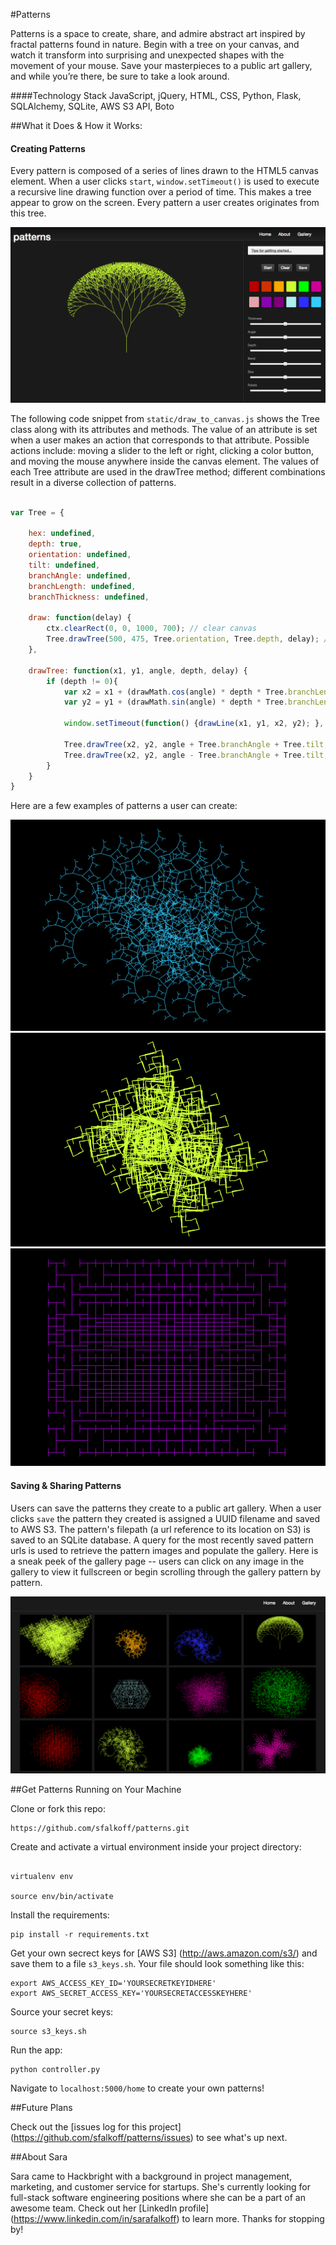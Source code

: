 #Patterns

Patterns is a space to create, share, and admire abstract art inspired by fractal patterns found in nature. Begin with a tree on your canvas, and watch it transform into surprising and unexpected shapes with the movement of your mouse. Save your masterpieces to a public art gallery, and while you’re there, be sure to take a look around.

####Technology Stack
JavaScript, jQuery, HTML, CSS, Python, Flask, SQLAlchemy, SQLite, AWS S3 API, Boto

##What it Does & How it Works:

#### Creating Patterns

Every pattern is composed of a series of lines drawn to the HTML5 canvas element. When a user clicks `start`,
`window.setTimeout()` is used to execute a recursive line drawing function over a period of time. This makes a tree appear to grow on the screen. Every pattern a user creates originates from this tree.

![image](/static/images/home.png) 

The following code snippet from `static/draw_to_canvas.js` shows the Tree class along with its attributes and methods. The value of an attribute is set when a user makes an action that corresponds to that attribute. Possible actions include: moving a slider to the left or right, clicking a color button, and moving the mouse anywhere inside the canvas element. The values of each Tree attribute are used in the drawTree method; different combinations result in a diverse collection of patterns.

```javascript

var Tree = {
	
	hex: undefined,
	depth: true,
	orientation: undefined,
	tilt: undefined,
	branchAngle: undefined,
	branchLength: undefined,
	branchThickness: undefined,
	
	draw: function(delay) {
		ctx.clearRect(0, 0, 1000, 700); // clear canvas
		Tree.drawTree(500, 475, Tree.orientation, Tree.depth, delay); // initiate chain of recursive calls
	},
	
	drawTree: function(x1, y1, angle, depth, delay) {
		if (depth != 0){
			var x2 = x1 + (drawMath.cos(angle) * depth * Tree.branchLength);
			var y2 = y1 + (drawMath.sin(angle) * depth * Tree.branchLength);
			
			window.setTimeout(function() {drawLine(x1, y1, x2, y2); }, 100 * delay);

			Tree.drawTree(x2, y2, angle + Tree.branchAngle + Tree.tilt, depth - 1, delay * 1.2);
			Tree.drawTree(x2, y2, angle - Tree.branchAngle + Tree.tilt, depth - 1, delay * 1.2);
		}
	}			
}

```
Here are a few examples of patterns a user can create:

![image](/static/images/blue.png) 
![image](/static/images/yellow.png) 
![image](/static/images/purple.png) 

#### Saving & Sharing Patterns

Users can save the patterns they create to a public art gallery. When a user clicks `save` the pattern they created is assigned a UUID filename and saved to AWS S3. The pattern's filepath (a url reference to its location on S3) is saved to an SQLite database. A query for the most recently saved pattern urls is used to retrieve the pattern images and populate the gallery. Here is a sneak peek of the gallery page -- users can click on any image in the gallery to view it fullscreen or begin scrolling through the gallery pattern by pattern.

![image](/static/images/gallery.png)


##Get Patterns Running on Your Machine

Clone or fork this repo: 

```
https://github.com/sfalkoff/patterns.git

```

Create and activate a virtual environment inside your project directory: 

```

virtualenv env

source env/bin/activate

```

Install the requirements:

```
pip install -r requirements.txt

```

Get your own secrect keys for [AWS S3] (http://aws.amazon.com/s3/) and save them to a file `s3_keys.sh`. Your file should look something like this:

```
export AWS_ACCESS_KEY_ID='YOURSECRETKEYIDHERE'
export AWS_SECRET_ACCESS_KEY='YOURSECRETACCESSKEYHERE'

```
	
Source your secret keys:

```
source s3_keys.sh

```

Run the app:

```
python controller.py

```
Navigate to `localhost:5000/home` to create your own patterns!

##Future Plans

Check out the [issues log for this project] (https://github.com/sfalkoff/patterns/issues) to see what's up next.

##About Sara

Sara came to Hackbright with a background in project management, marketing, and customer service for startups. She's currently looking for full-stack software engineering positions where she can be a part of an awesome team. Check out her [LinkedIn profile] (https://www.linkedin.com/in/sarafalkoff) to learn more. Thanks for stopping by!



